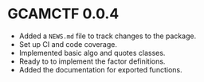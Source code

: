 # GCAMCTF 0.0.4

* Added a `NEWS.md` file to track changes to the package.
* Set up CI and code coverage.
* Implemented basic algo and quotes classes.
* Ready to to implement the factor definitions.
* Added the documentation for exported functions.